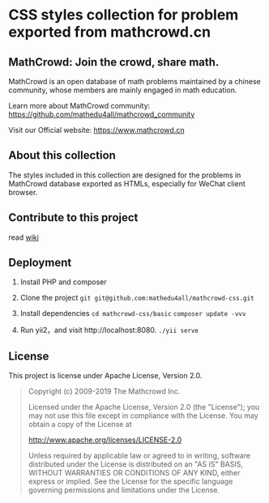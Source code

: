 # CSS styles collection for problem exported from mathcrowd.cn

## MathCrowd: Join the crowd, share math. 

MathCrowd is an open database of math problems maintained by a chinese community, whose members are mainly engaged in math education.

Learn more about MathCrowd community: https://github.com/mathedu4all/mathcrowd_community

Visit our Official website: https://www.mathcrowd.cn

## About this collection

The styles included in this collection are designed for the problems in MathCrowd database exported as HTMLs, especially for WeChat client browser.


## Contribute to this project

read [wiki](https://github.com/mathedu4all/mathcrowd-css/wiki) 

## Deployment

1. Install PHP and composer

2. Clone the project
`git git@github.com:mathedu4all/mathcrowd-css.git`

3. Install dependencies
`cd mathcrowd-css/basic`
`composer update -vvv`

4. Run yii2，and visit http://localhost:8080.
`./yii serve`


## License

This project is license under Apache License, Version 2.0.

> Copyright (c) 2009-2019 The Mathcrowd Inc.
>
> Licensed under the Apache License, Version 2.0 (the "License");
> you may not use this file except in compliance with the License.
> You may obtain a copy of the License at
>
>  http://www.apache.org/licenses/LICENSE-2.0
>
> Unless required by applicable law or agreed to in writing, software
> distributed under the License is distributed on an "AS IS" BASIS,
> WITHOUT WARRANTIES OR CONDITIONS OF ANY KIND, either express or implied.
> See the License for the specific language governing permissions and
> limitations under the License.
